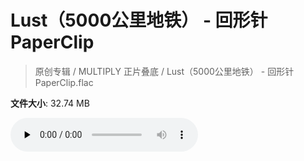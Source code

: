# Lust（5000公里地铁） - 回形针PaperClip

> 原创专辑 / MULTIPLY 正片叠底 / Lust（5000公里地铁） - 回形针PaperClip.flac

**文件大小**: 32.74 MB

<audio preload="none" controls><source src="https://file.hsyhx.top/archive/原创专辑/MULTIPLY_正片叠底/Lust（5000公里地铁） - 回形针PaperClip.flac" type="audio/mpeg">您的浏览器不支持此音频格式</audio>